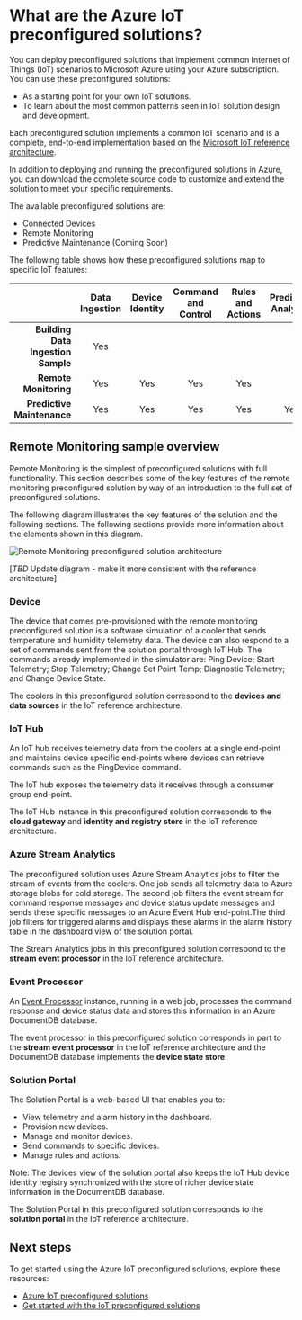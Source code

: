 <properties
 pageTitle="What are the Azure IoT preconfigured solutions? | Microsoft Azure"
 description="A description of the Azure IoT preconfigured solutions and their architecture with links to additional resources."
 services="azure-iot"
 documentationCenter=".net"
 authors="araguila"
 manager="kevinmil"
 editor=""/>

<tags
 ms.service="azure-iot"
 ms.devlang="na"
 ms.topic="article"
 ms.tgt_pltfrm="na"
 ms.workload="tbd"
 ms.date="09/22/2015"
 ms.author="araguila"/>

# What are the Azure IoT preconfigured solutions?
You can deploy preconfigured solutions that implement common Internet of Things (IoT) scenarios to Microsoft Azure using your Azure subscription. You can use these preconfigured solutions:
- As a starting point for your own IoT solutions.
- To learn about the most common patterns seen in IoT solution design and development.

Each preconfigured solution implements a common IoT scenario and is a complete, end-to-end implementation based on the [Microsoft IoT reference architecture][lnk-iot-reference-architecture].

In addition to deploying and running the preconfigured solutions in Azure, you can download the complete source code to customize and extend the solution to meet your specific requirements.

The available preconfigured solutions are:
- Connected Devices
- Remote Monitoring
- Predictive Maintenance (Coming Soon)

The following table shows how these preconfigured solutions map to specific IoT features:

| &nbsp; | Data <br/> Ingestion | Device <br/> Identity |  Command and <br/> Control |  Rules and <br/> Actions |  Predictive <br/> Analytics |
| ------------------------------: | :-: | :-: | :----: | :----: | :----: |
| **Building <br/> Data Ingestion <br/> Sample** | Yes | &nbsp; | &nbsp; | &nbsp; | &nbsp; |
| **Remote <br/> Monitoring**       | Yes | Yes | Yes | Yes | &nbsp; |
| **Predictive <br/> Maintenance**  | Yes | Yes | Yes | Yes | Yes |

## Remote Monitoring sample overview
Remote Monitoring is the simplest of preconfigured solutions with full functionality. This section describes some of the key features of the remote monitoring preconfigured solution by way of an introduction to the full set of preconfigured solutions.

The following diagram illustrates the key features of the solution and the following sections. The following sections provide more information about the elements shown in this diagram.

![Remote Monitoring preconfigured solution architecture][img-remote-monitoring-arch]

[_TBD_ Update diagram - make it more consistent with the reference architecture]

### Device
The device that comes pre-provisioned with the remote monitoring preconfigured solution is a software simulation of a cooler that sends temperature and humidity telemetry data. The device can also respond to a set of commands sent from the solution portal through IoT Hub. The commands already implemented in the simulator are: Ping Device; Start Telemetry; Stop Telemetry; Change Set Point Temp; Diagnostic Telemetry; and Change Device State.

The coolers in this preconfigured solution correspond to the **devices and data sources** in the IoT reference architecture.

### IoT Hub
An IoT hub receives telemetry data from the coolers at a single end-point and maintains device specific end-points where devices can retrieve commands such as the PingDevice command.

The IoT hub exposes the telemetry data it receives through a consumer group end-point.

The IoT Hub instance in this preconfigured solution corresponds to the **cloud gateway** and **identity and registry store** in the IoT reference architecture.

### Azure Stream Analytics
The preconfigured solution uses Azure Stream Analytics jobs to filter the stream of events from the coolers. One job sends all telemetry data to Azure storage blobs for cold storage. The second job filters the event stream for command response messages and device status update messages and sends these specific messages to an Azure Event Hub end-point.The third job filters for triggered alarms and displays these alarms in the alarm history table in the dashboard view of the solution portal.

The Stream Analytics jobs in this preconfigured solution correspond to the **stream event processor** in the IoT reference architecture.

### Event Processor
An [Event Processor][lnk-event-processor] instance, running in a web job, processes the command response and device status data and stores this information in an Azure DocumentDB database.

The event processor in this preconfigured solution corresponds in part to the **stream event processor** in the IoT reference architecture and the DocumentDB database implements the **device state store**.

### Solution Portal
The Solution Portal is a web-based UI that enables you to:
- View telemetry and alarm history in the dashboard.
- Provision new devices.
- Manage and monitor devices.
- Send commands to specific devices.
- Manage rules and actions.

Note: The devices view of the solution portal also keeps the IoT Hub device identity registry synchronized with the store of richer device state information in the DocumentDB database.

The Solution Portal in this preconfigured solution corresponds to the **solution portal** in the IoT reference architecture.

## Next steps
To get started using the Azure IoT preconfigured solutions, explore these resources:
- [Azure IoT preconfigured solutions][lnk-preconfigured-solutions-microsite]
- [Get started with the IoT preconfigured solutions][lnk-iot-solutions-get-started]

[img-remote-monitoring-arch]: media/iot-suite-what-are-preconfigured-solutions/vending-machines-overview.png
[lnk-iot-reference-architecture]: TBD
[lnk-iot-solutions-get-started]: TBD
[lnk-event-processor]: TBD
[lnk-preconfigured-solutions-microsite]: TBD
